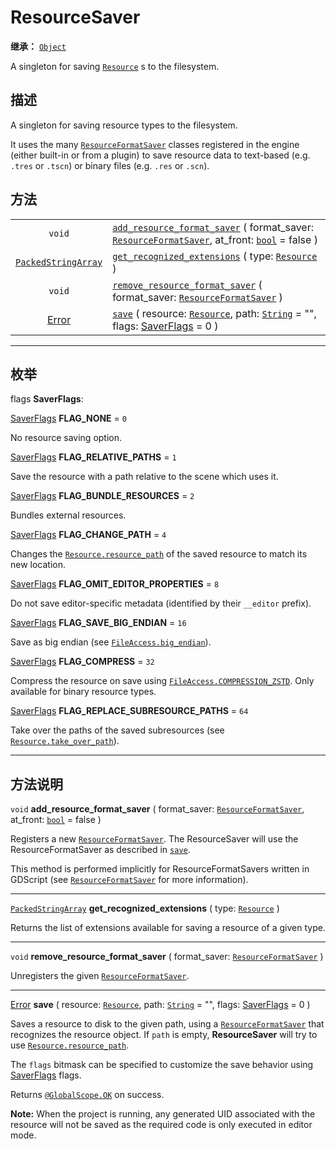 <!-- ⚠ 请勿编辑本文件 ⚠ -->
<!-- 本文档使用脚本从 WeDot 引擎源码仓库生成。 -->
<!-- 生成脚本：https://github.com/WeDot-Engine/WeDot/tree/4.3/doc/tools/make_md.py； -->
<!-- 原文件：https://github.com/WeDot-Engine/WeDot/tree/4.3/doc/classes/ResourceSaver.xml。 -->

<div id="_class_resourcesaver"></div>

# ResourceSaver

**继承：** [`Object`](class_object.md)

A singleton for saving [`Resource`](class_resource.md) s to the filesystem.

## 描述

A singleton for saving resource types to the filesystem.

It uses the many [`ResourceFormatSaver`](class_resourceformatsaver.md) classes registered in the engine (either built-in or from a plugin) to save resource data to text-based (e.g. `.tres` or `.tscn`) or binary files (e.g. `.res` or `.scn`).

## 方法

|||
|:-:|:--|
| `void`                                            | [`add_resource_format_saver`](class_resourcesavermd#class_resourcesaver_method_add_resource_format_saver) ( format_saver: [`ResourceFormatSaver`](class_resourceformatsaver.md), at_front: [`bool`](class_bool.md) = false ) |
| [`PackedStringArray`](class_packedstringarray.md) | [`get_recognized_extensions`](class_resourcesavermd#class_resourcesaver_method_get_recognized_extensions) ( type: [`Resource`](class_resource.md) )                                                                          |
| `void`                                            | [`remove_resource_format_saver`](class_resourcesavermd#class_resourcesaver_method_remove_resource_format_saver) ( format_saver: [`ResourceFormatSaver`](class_resourceformatsaver.md) )                                      |
| [Error](#enum_@globalscope_error)                 | [`save`](class_resourcesavermd#class_resourcesaver_method_save) ( resource: [`Resource`](class_resource.md), path: [`String`](class_string.md) = "", flags: [SaverFlags](#enum_resourcesaver_saverflags) = 0 )               |

<!-- rst-class:: classref-section-separator -->

---

## 枚举

<div id="_class_enum_resourcesaver_saverflags"></div>

flags **SaverFlags**: <div id="enum_resourcesaver_saverflags"></div>

<div id="_class_resourcesaver_constant_flag_none"></div>

[SaverFlags](#enum_resourcesaver_saverflags) **FLAG_NONE** = ``0``

No resource saving option.

<div id="_class_resourcesaver_constant_flag_relative_paths"></div>

[SaverFlags](#enum_resourcesaver_saverflags) **FLAG_RELATIVE_PATHS** = ``1``

Save the resource with a path relative to the scene which uses it.

<div id="_class_resourcesaver_constant_flag_bundle_resources"></div>

[SaverFlags](#enum_resourcesaver_saverflags) **FLAG_BUNDLE_RESOURCES** = ``2``

Bundles external resources.

<div id="_class_resourcesaver_constant_flag_change_path"></div>

[SaverFlags](#enum_resourcesaver_saverflags) **FLAG_CHANGE_PATH** = ``4``

Changes the [`Resource.resource_path`](#class_resource_property_resource_path) of the saved resource to match its new location.

<div id="_class_resourcesaver_constant_flag_omit_editor_properties"></div>

[SaverFlags](#enum_resourcesaver_saverflags) **FLAG_OMIT_EDITOR_PROPERTIES** = ``8``

Do not save editor-specific metadata (identified by their `__editor` prefix).

<div id="_class_resourcesaver_constant_flag_save_big_endian"></div>

[SaverFlags](#enum_resourcesaver_saverflags) **FLAG_SAVE_BIG_ENDIAN** = ``16``

Save as big endian (see [`FileAccess.big_endian`](#class_fileaccess_property_big_endian)).

<div id="_class_resourcesaver_constant_flag_compress"></div>

[SaverFlags](#enum_resourcesaver_saverflags) **FLAG_COMPRESS** = ``32``

Compress the resource on save using [`FileAccess.COMPRESSION_ZSTD`](#class_fileaccess_constant_compression_zstd). Only available for binary resource types.

<div id="_class_resourcesaver_constant_flag_replace_subresource_paths"></div>

[SaverFlags](#enum_resourcesaver_saverflags) **FLAG_REPLACE_SUBRESOURCE_PATHS** = ``64``

Take over the paths of the saved subresources (see [`Resource.take_over_path`](#class_resource_method_take_over_path)).

<!-- rst-class:: classref-section-separator -->

---

## 方法说明

<div id="_class_resourcesaver_method_add_resource_format_saver"></div>

`void` **add_resource_format_saver** ( format_saver: [`ResourceFormatSaver`](class_resourceformatsaver.md), at_front: [`bool`](class_bool.md) = false )<div id="class_resourcesaver_method_add_resource_format_saver"></div>

Registers a new [`ResourceFormatSaver`](class_resourceformatsaver.md). The ResourceSaver will use the ResourceFormatSaver as described in [`save`](#class_resourcesaver_method_save).

This method is performed implicitly for ResourceFormatSavers written in GDScript (see [`ResourceFormatSaver`](class_resourceformatsaver.md) for more information).

<!-- rst-class:: classref-item-separator -->

---

<div id="_class_resourcesaver_method_get_recognized_extensions"></div>

[`PackedStringArray`](class_packedstringarray.md) **get_recognized_extensions** ( type: [`Resource`](class_resource.md) )<div id="class_resourcesaver_method_get_recognized_extensions"></div>

Returns the list of extensions available for saving a resource of a given type.

<!-- rst-class:: classref-item-separator -->

---

<div id="_class_resourcesaver_method_remove_resource_format_saver"></div>

`void` **remove_resource_format_saver** ( format_saver: [`ResourceFormatSaver`](class_resourceformatsaver.md) )<div id="class_resourcesaver_method_remove_resource_format_saver"></div>

Unregisters the given [`ResourceFormatSaver`](class_resourceformatsaver.md).

<!-- rst-class:: classref-item-separator -->

---

<div id="_class_resourcesaver_method_save"></div>

[Error](#enum_@globalscope_error) **save** ( resource: [`Resource`](class_resource.md), path: [`String`](class_string.md) = "", flags: [SaverFlags](#enum_resourcesaver_saverflags) = 0 )<div id="class_resourcesaver_method_save"></div>

Saves a resource to disk to the given path, using a [`ResourceFormatSaver`](class_resourceformatsaver.md) that recognizes the resource object. If `path` is empty, **ResourceSaver** will try to use [`Resource.resource_path`](#class_resource_property_resource_path).

The `flags` bitmask can be specified to customize the save behavior using [SaverFlags](#enum_resourcesaver_saverflags) flags.

Returns [`@GlobalScope.OK`](#class_@globalscope_constant_ok) on success.

 **Note:** When the project is running, any generated UID associated with the resource will not be saved as the required code is only executed in editor mode.

[^virtual]: 本方法通常需要用户覆盖才能生效。
[^const]: 本方法无副作用，不会修改该实例的任何成员变量。
[^vararg]: 本方法除了能接受在此处描述的参数外，还能够继续接受任意数量的参数。
[^constructor]: 本方法用于构造某个类型。
[^static]: 调用本方法无需实例，可直接使用类名进行调用。
[^operator]: 本方法描述的是使用本类型作为左操作数的有效运算符。
[^bitfield]: 这个值是由下列位标志构成位掩码的整数。
[^void]: 无返回值。
